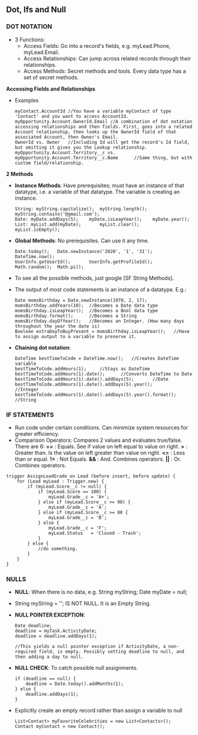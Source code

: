 ## **Dot, Ifs and Null**

### **DOT NOTATION**

- 3 Functions:
	- Access Fields: Go into a record's fields, e.g. myLead.Phone, myLead.Email.
	- Access Relationships: Can jump across related records through their relationships.
	- Access Methods: Secret methods and tools. Every data type has a set of secret methods.
	
**Accessing Fields and Relationships**
- Examples
	```Apex
	myContact.AccountId	//You have a variable myContact of type 'Contact' and you want to access AccountId.
	myOpportunity.Account.OwnerId.Email	//A combination of dot notation accessing relationships and then fields. First, goes into a related Account relationship, then looks up the OwnerId field of that associated Account, then Owner's Email.
	OwnerId vs. Owner	//Including Id will get the record's Id field, but omitting it gives you the Lookup relationship.
	myOpportunity.Account.Territory__c vs. myOpportunity.Account.Territory__c.Name		//Same thing, but with custom field/relationship.
	```
**2 Methods**
- **Instance Methods**: Have prerequisites; must have an instance of that datatype, i.e. a variable of that datatype. The variable is creating an instance.
	```Apex
	String: myString.capitalize();	myString.length();	myString.contains('@gmail.com');
	Date: myDate.addDays(5);	myDate.isLeapYear();	myDate.year();
	List: myList.add(myDate);		myList.clear();		myList.isEmpty();
	```
- **Global Methods**: No prerequisites. Can use it any time.
	```Apex
	Date.today();	Date.newInstance('2020', '1', '31');
	DateTime.now();
	UserInfo.getUserId();		UserInfo.getProfileId();
	Math.random();	Math.pi();
	```
	
- To see all the possible methods, just google [SF String Methods].
- The output of most code statements is an instance of a datatype. E.g.:
	```Apex
	Date momsBirthday = Date.newInstance(1970, 2, 17);
	momsBirthday.addYears(10);	//Becomes a Date data type
	momsBirthday.isLeapYear();	//Becomes a Bool data type
	momsBirthday.format();		//Becomes a String
	momsBirthday.dayOfYear();	//Becomes an Integer. (How many days throughout the year the date is)
	Boolean extraDayToBuyPresent = momsBirthday.isLeapYear();	//Have to assign output to a variable to preserve it.
	```
	
- **Chaining dot notation**:
	```Apex
	DateTime bestTimeToCode = DateTime.now();	//Creates DateTime variable
	bestTimeToCode.addHours(1);		//Stays as DateTime
	bestTimeToCode.addHours(1).date();		//Converts DateTime to Date
	bestTimeToCode.addHours(1).date().addDays(5);		//Date
	bestTimeToCode.addHours(1).date().addDays(5).year();		//Integer
	bestTimeToCode.addHours(1).date().addDays(5).year().format();		//String
	```


### **IF STATEMENTS**
- Run code under certain conditions. Can minimize system resources for greater efficiency.
- Comparison Operators: Compares 2 values and evaluates true/false. There are 6:
	**==** : Equals. See if value on left equal to value on right.
	**>** : Greater than. Is the value on left greater than value on right.
	**<=** : Less than or equal.
	**!=** : Not Equals.
	**&&** : And. Combines operators.
	**||** : Or. Combines operators.
	

```Apex
trigger AssignLeadGrade on Lead (before insert, before update) {
	for (Lead myLead : Trigger.new) {
		if (myLead.Score__c != null) {
			if (myLead.Score == 100) {
				myLead.Grade__c = 'A+';
			} else if (myLead.Score__c >= 90) {
				myLead.Grade__c = 'A';
			} else if (myLead.Score__c >= 80 {
				myLead.Grade__c = 'B';
			} else {
				myLead.Grade__c = 'F';
				myLead.Status 	= 'Closed - Trash';
			}
		} else {
			//do something.
		}
	}
}
```


### **NULLS**
- **NULL**: When there is no data, e.g. String myString;	Date myDate = null;
- String myString = ''; IS NOT NULL. It is an Empty String.

- **NULL POINTER EXCEPTION**:
	```Apex
	Date deadline;
	deadline = myTask.ActivityDate;
	deadline = deadline.addDays(1);
	
	//This yields a null pointer exception if ActivityDate, a non-required field, is empty. Possibly setting deadline to null, and then adding a day to null.
	```
	
- **NULL CHECK**: To catch possible null assignments.
	```Apex
	if (deadline == null) {
		deadline = Date.today().addMonths(1);
	} else {
		deadline.addDays(1);
	}
	```
	

- Explicitly create an empty record rather than assign a variable to null
	```Apex
	List<Contact> myFavoriteCelebrities = new List<Contacts>();
	Contact myContact = new Contact();
	```


	
